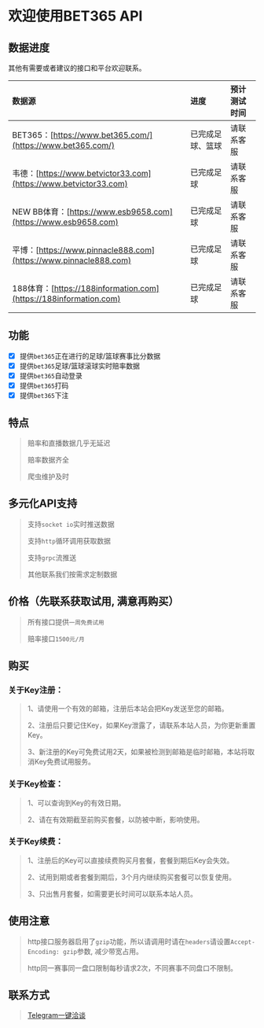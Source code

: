 # 欢迎使用BET365 API

## 数据进度

其他有需要或者建议的接口和平台欢迎联系。

| 数据源 | 进度 | 预计测试时间 |
| :--- | :--- | :--- |
| BET365：[https://www.bet365.com/](https://www.bet365.com/) | 已完成足球、篮球 | 请联系客服 |
| 韦德：[https://www.betvictor33.com](https://www.betvictor33.com) | 已完成足球 | 请联系客服 |
| NEW BB体育：[https://www.esb9658.com](https://www.esb9658.com) | 已完成足球 | 请联系客服 |
| 平博：[https://www.pinnacle888.com](https://www.pinnacle888.com) | 已完成足球 | 请联系客服 |
| 188体育：[https://188information.com](https://188information.com) | 已完成足球 | 请联系客服 |

## 功能

* [x]  提供`bet365`正在进行的足球/篮球赛事比分数据 
* [x]  提供`bet365`足球/篮球滚球实时赔率数据
* [x]  提供`bet365`自动登录
* [x] 提供`bet365`打码
* [x] 提供`bet365`下注

## 特点

> 赔率和直播数据几乎无延迟
>
> 赔率数据齐全
>
> 爬虫维护及时

## 多元化API支持

> 支持`socket io`实时推送数据
>
> 支持`http`循环调用获取数据
>
> 支持`grpc`流推送
>
> 其他联系我们按需求定制数据

## 价格（先联系获取试用, 满意再购买）

> 所有接口提供`一周免费试用`
>
> 赔率接口`1500元/月`

## 购买

### 关于Key注册：

> 1、请使用一个有效的邮箱，注册后本站会把Key发送至您的邮箱。
>
> 2、注册后只要记住Key，如果Key泄露了，请联系本站人员，为你更新重置Key。
>
> 3、新注册的Key可免费试用2天，如果被检测到邮箱是临时邮箱，本站将取消Key免费试用服务。

### 关于Key检查：

> 1、可以查询到Key的有效日期。
>
> 2、请在有效期截至前购买套餐，以防被中断，影响使用。

### 关于Key续费：

> 1、注册后的Key可以直接续费购买月套餐，套餐到期后Key会失效。
>
> 2、试用到期或者套餐到期后，3个月内继续购买套餐可以恢复使用。
>
> 3、只出售月套餐，如需要更长时间可以联系本站人员。

## 使用注意

> http接口服务器启用了`gzip`功能，所以请调用时请在`headers`请设置`Accept-Encoding: gzip`参数, 减少带宽占用。
>
> http同一赛事同一盘口限制每秒请求2次，不同赛事不同盘口不限制。

## 联系方式

> [Telegram一键洽谈](https://t.me/OHR_SOY)

